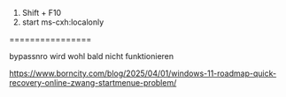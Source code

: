 1. Shift + F10
2. start ms-cxh:localonly


================

bypassnro wird wohl bald nicht funktionieren




https://www.borncity.com/blog/2025/04/01/windows-11-roadmap-quick-recovery-online-zwang-startmenue-problem/
